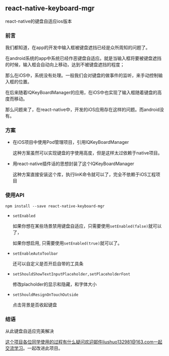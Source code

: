 ## react-native-keyboard-mgr

react-native的键盘自适应ios版本

### 前言

我们都知道，在app的开发中输入框被键盘遮挡已经是众所周知的问题了。

在android系统的app中系统已经作恶键盘自适应。就是当输入框将要被键盘遮挡的时候，输入框会自动向上移动，达到不被键盘遮挡的程度；

那么在iOS中，系统没有处理。一般我们会对键盘的做事件的监听，来手动控制输入框的位置。

在后来随着IQKeyBoardManager的应用，在iOS中也实现了输入框随着键盘的高度而移动。

那么问题来了，在react-native中，开发的iOS应用存在这样的问题。而android没有。

### 方案

* 在iOS项目中使用Pod管理项目，引用IQKeyBoardManager

    这种方案虽然可以实现键盘的字使用高度，但是这样太过依赖于native项目。
    
* 用react-native插件话的思想封装了这个IQKeyBoardManager

   这种方案直接安装这个库，执行linK命令就可以了，完全不依赖于iOS工程项目
   
   

### 使用API

``` npm install --save react-native-keyboard-mgr ```


* ```setEnabled```

	如果你想在某些场景禁用键盘自适应，只需要使用```setEnabled(false)```就可以了，

	如果你想启用, 只需要使用```setEnabled(true)```就可以了。


* ```setEnableAutoToolbar```

	还可以自定义是否开启自带的工具条


* ```setShouldShowTextInputPlaceholder,setPlaceholderFont```

	修改placholder的显示和隐藏，和字体大小

*  ```setShouldResignOnTouchOutside ```

	点击背景是否收起键盘

### 结语

从此键盘自适应完美解决

这个项目各位同学使用的过程有什么疑问欢迎邮件liushuo132981@163.com一起交流学习。一起改进此项目。
    
    
    
